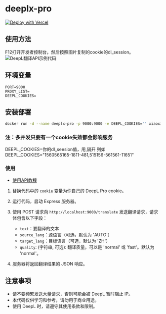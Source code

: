 # deeplx-pro


[![Deploy with Vercel](https://vercel.com/button)](https://vercel.com/new/clone?repository-url=https%3A%2F%2Fgithub.com%2Fmonsterhxw%2Fdeeplx-pro&env=DEEPL_COOKIES&project-name=deeplx-pro&repository-name=deeplx-pro)

## 使用方法

F12打开开发者控制台，然后按照图片复制的cookie的dl_session。
![DeepL翻译API示例代码](https://cdn.jsdmirror.com/gh/xiaozhou26/tuph@main/images/2024-03-07%20120245.png)

## 环境变量
```
PORT=9000
PROXY_LIST=
DEEPL_COOKIES=
```

## 安装部署

```bash
docker run -d --name deeplx-pro -p 9000:9000 -e DEEPL_COOKIES="" xiaoxiaofeihh/deeplx-pro:latest
```
### 注：多并发只要有一个cookie失效都会影响服务
DEEPL_COOKIES=你的dl_seesion值，用,隔开
列如DEEPL_COOKIES="1560565165-1811-481,515156-561561-11651"

### 使用

- [使用API教程](https://github.com/xiaozhou26/deeplx/blob/main/API.md)


1. 替换代码中的 `cookie` 变量为你自己的 DeepL Pro cookie。
2. 运行代码，启动 Express 服务器。
3. 使用 POST 请求向 `http://localhost:9000/translate` 发送翻译请求，请求体包含以下字段：
   - `text`：要翻译的文本
   - `source_lang`：源语言（可选，默认为 'AUTO'）
   - `target_lang`：目标语言（可选，默认为 'ZH'）
   - `quality`: (字符串, 可选): 翻译质量。可以是 'normal' 或 'fast'。默认为 'normal'。

4. 服务器将返回翻译结果的 JSON 响应。

## 注意事项

- 请不要频繁发送大量请求，否则可能会被 DeepL 暂时阻止 IP。
- 本代码仅供学习和参考，请勿用于商业用途。
- 使用 DeepL 时，请遵守其使用条款和限制。
